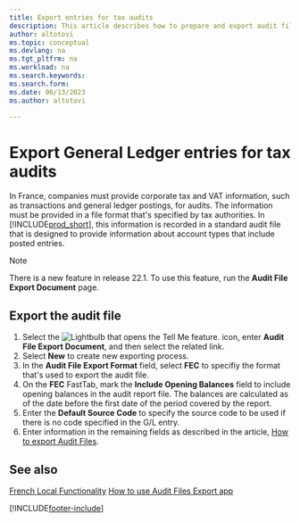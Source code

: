 ```yaml
---
title: Export entries for tax audits
description: This article describes how to prepare and export audit files to comply with the specified tax regulations in France.
author: altotovi
ms.topic: conceptual
ms.devlang: na
ms.tgt_pltfrm: na
ms.workload: na
ms.search.keywords:
ms.search.form: 
ms.date: 06/13/2023
ms.author: altotovi

---
```


# Export General Ledger entries for tax audits

In France, companies must provide corporate tax and VAT information, such as transactions and general ledger postings, for audits. The information must be provided in a file format that's specified by tax authorities. In [!INCLUDE[prod_short](../../includes/prod_short.md)], this information is recorded in a standard audit file that is designed to provide information about account types that include posted entries.

> [!NOTE]
> There is a new feature in release 22.1. To use this feature, run the **Audit File Export Document** page. 

## Export the audit file

1. Select the ![Lightbulb that opens the Tell Me feature.](../../media/ui-search/search_small.png "Tell me what you want to do") icon, enter **Audit File Export Document**, and then select the related link.
2. Select **New** to create new exporting process. 
3. In the **Audit File Export Format** field, select **FEC** to specifiy the format that's used to export the audit file.  
4. On the **FEC** FastTab, mark the **Include Opening Balances** field to include opening balances in the audit report file. The balances are calculated as of the date before the first date of the period covered by the report. 
5. Enter the **Default Source Code** to specify the source code to be used if there is no code specified in the G/L entry. 
6. Enter information in the remaining fields as described in the article, [How to export Audit Files](\..\finance-how-to-export-audit-files.md).

## See also

[French Local Functionality](france-local-functionality.md)
[How to use Audit Files Export app](../../finance-how-to-export-audit-files.md)

[!INCLUDE[footer-include](../../includes/footer-banner.md)]
